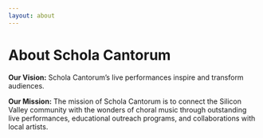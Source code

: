 ```yaml
---
layout: about
---
```


# About Schola Cantorum

**Our Vision:**  Schola Cantorum’s live performances inspire and transform
audiences.

**Our Mission:**  The mission of Schola Cantorum is to connect the Silicon
Valley community with the wonders of choral music through outstanding live
performances, educational outreach programs, and collaborations with local
artists.
